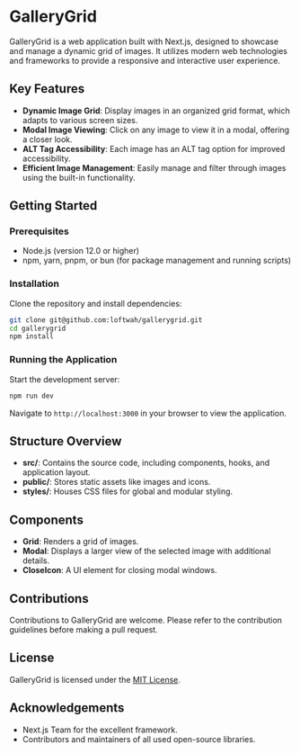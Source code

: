 # GalleryGrid

GalleryGrid is a web application built with Next.js, designed to showcase and manage a dynamic grid of images. It utilizes modern web technologies and frameworks to provide a responsive and interactive user experience.

## Key Features

* **Dynamic Image Grid**: Display images in an organized grid format, which adapts to various screen sizes.
* **Modal Image Viewing**: Click on any image to view it in a modal, offering a closer look.
* **ALT Tag Accessibility**: Each image has an ALT tag option for improved accessibility.
* **Efficient Image Management**: Easily manage and filter through images using the built-in functionality.

## Getting Started

### Prerequisites

* Node.js (version 12.0 or higher)
* npm, yarn, pnpm, or bun (for package management and running scripts)

### Installation

Clone the repository and install dependencies:

```bash
git clone git@github.com:loftwah/gallerygrid.git
cd gallerygrid
npm install
```

### Running the Application

Start the development server:

```bash
npm run dev
```

Navigate to `http://localhost:3000` in your browser to view the application.

## Structure Overview

* **src/**: Contains the source code, including components, hooks, and application layout.
* **public/**: Stores static assets like images and icons.
* **styles/**: Houses CSS files for global and modular styling.

## Components

* **Grid**: Renders a grid of images.
* **Modal**: Displays a larger view of the selected image with additional details.
* **CloseIcon**: A UI element for closing modal windows.

## Contributions

Contributions to GalleryGrid are welcome. Please refer to the contribution guidelines before making a pull request.

## License

GalleryGrid is licensed under the [MIT License]().

## Acknowledgements

* Next.js Team for the excellent framework.
* Contributors and maintainers of all used open-source libraries.
